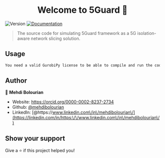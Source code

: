 <h1 align="center">Welcome to 5Guard 👋</h1>
<p>
  <img alt="Version" src="https://img.shields.io/badge/version-1.0.0-blue.svg?cacheSeconds=2592000" />
  <a href="https://github.com/mehdibolourian/5Guard" target="_blank">
    <img alt="Documentation" src="https://img.shields.io/badge/documentation-yes-brightgreen.svg" />
  </a>
</p>

> The source code for simulating 5Guard framework as a 5G isolation-aware network slicing solution.

## Usage

```sh
You need a valid GurobiPy license to be able to compile and run the code in the Jupyter notebook.
```

## Author

👤 **Mehdi Bolourian**

* Website: https://orcid.org/0000-0002-8237-2734
* Github: [@mehdibolourian](https://github.com/mehdibolourian)
* LinkedIn: [@https:\/\/www.linkedin.com\/in\/mehdibolourian\/](https://linkedin.com/in/https:\/\/www.linkedin.com\/in\/mehdibolourian\/)

## Show your support
Give a ⭐️ if this project helped you!
